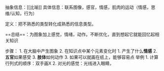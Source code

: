 抽象信息：[[比喻]]
具体信息：联系图像，感官，情感，肌肉的运动（情感，思维/认知，行为）

定义：把不熟悉的类型转化成熟悉的信息类型。

==总结==：为图象加上感觉，情绪，动作。不断优化，直到想起它就能回忆起相关知识

步骤：
	1. 在大脑中产生图象
	2. 在知识点中某个元素变化时
		1. 产生了什么**情感**
		2. **五官**如果感受
		3. **肢体**如何动作
	3. 如果可以就画在纸上，能够容易点
举例
	1. 计算行列式的顺序：双手画X
	2. 对光的感觉：光线进入眼睛，